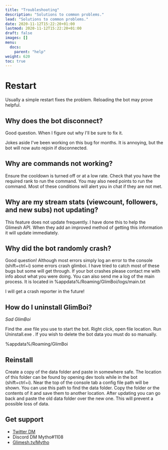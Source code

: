 ```yaml
---
title: "Troubleshooting"
description: "Solutions to common problems."
lead: "Solutions to common problems."
date: 2020-11-12T15:22:20+01:00
lastmod: 2020-11-12T15:22:20+01:00
draft: false
images: []
menu:
  docs:
    parent: "help"
weight: 620
toc: true
---
```


# Restart

Usually a simple restart fixes the problem. Reloading the bot may prove helpful.

## Why does the bot disconnect?

Good question. When I figure out why I'll be sure to fix it.

Jokes aside I've been working on this bug for months. It is annoying, but the bot will now auto rejoin if disconnected.


## Why are commands not working?

Ensure the cooldown is turned off or at a low rate. Check that you have the required rank to run the command. You may also need points to run the command. Most of these conditions will alert you in chat if they are not met.

## Why are my stream stats (viewcount, followers, and new subs) not updating?

This feature does not update frequently. I have done this to help the Glimesh API. When they add an improved method of getting this information it will update immediately.

## Why did the bot randomly crash?

Good question! Although most errors simply log an error to the console (shift+ctrl+i) some errors crash glimboi. I have tried to catch most of these bugs but some will get through. If your bot crashes please contact me with info about what you were doing. You can also send me a log of the main process. It is located in %appdata%/Roaming/GlimBoi/logs/main.txt

I will get a crash reporter in the future!

## How do I uninstall GlimBoi?

*Sad GlimBoi*

Find the .exe file you use to start the bot. Right click, open file location. Run Uninstall.exe . If you wish to delete the bot data you must do so manually.

%appdata%/Roaming/GlimBoi

## Reinstall
Create a copy of the data folder and paste in somewhere safe. The location of this folder can be found by opening dev tools while in the bot (shift+ctrl+i). Near the top of the console tab a config file path will be shown. You can use this path to find the data folder. Copy the folder or the contents of it and save them to another location. After updating you can go back and paste the old data folder over the new one. This will prevent a possible loss of data.

## Get support

- [Twitter DM](https://twitter.com/MythoGM)
- Discord DM Mytho#1108
- [Glimesh.tv/Mytho](https://glimesh.tv/Mytho)

